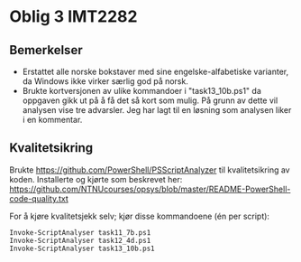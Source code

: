 # Oblig 3 IMT2282

## Bemerkelser

* Erstattet alle norske bokstaver med sine engelske-alfabetiske varianter, da Windows ikke virker særlig god på norsk.
* Brukte kortversjonen av ulike kommandoer i "task13_10b.ps1" da oppgaven gikk ut på å få det så kort som mulig. På grunn av dette vil analysen vise tre advarsler. Jeg har lagt til en løsning som analysen liker i en kommentar.

## Kvalitetsikring

Brukte <https://github.com/PowerShell/PSScriptAnalyzer> til kvalitetsikring av koden. Installerte og kjørte som beskrevet her: <https://github.com/NTNUcourses/opsys/blob/master/README-PowerShell-code-quality.txt>

For å kjøre kvalitetsjekk selv; kjør disse kommandoene (én per script):

```
Invoke-ScriptAnalyser task11_7b.ps1
Invoke-ScriptAnalyser task12_4d.ps1
Invoke-ScriptAnalyser task13_10b.ps1
```
